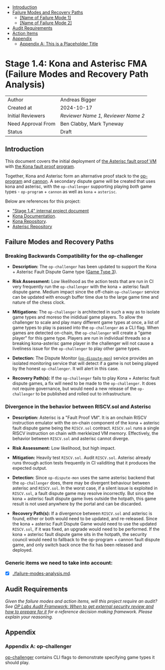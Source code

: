 <!-- START doctoc generated TOC please keep comment here to allow auto update -->
<!-- DON'T EDIT THIS SECTION, INSTEAD RE-RUN doctoc TO UPDATE -->

- [Introduction](#introduction)
- [Failure Modes and Recovery Paths](#failure-modes-and-recovery-paths)
  - [[Name of Failure Mode 1]](#name-of-failure-mode-1)
  - [[Name of Failure Mode 2]](#name-of-failure-mode-2)
- [Audit Requirements](#audit-requirements)
- [Action Items](#action-items)
- [Appendix](#appendix)
  - [Appendix A: This is a Placeholder Title](#appendix-a-this-is-a-placeholder-title)

<!-- END doctoc generated TOC please keep comment here to allow auto update -->

# Stage 1.4: Kona and Asterisc FMA (Failure Modes and Recovery Path Analysis)

| | |
|--------|--------------|
| Author | Andreas Bigger |
| Created at | 2024-10-17 |
| Initial Reviewers | *Reviewer Name 1, Reviewer Name 2* |
| Need Approval From | Ben Clabby, Mark Tyneway |
| Status | Draft |


## Introduction

This document covers the initial deployment of [the Asterisc fault proof VM](https://github.com/ethereum-optimism/asterisc) with [the Kona fault proof program](https://github.com/anton-rs/kona).

Together, Kona and Asterisc form an alternative proof stack to the [op-program](https://github.com/ethereum-optimism/optimism/tree/develop/op-program) and [cannon](https://github.com/ethereum-optimism/optimism/tree/develop/cannon). A secondary dispute game will be created that uses kona and asterisc, with the `op-challenger` supporting playing _both_ game types - `op-program` + `cannon` as well as `kona` + `asterisc`.

Below are references for this project:

- ["Stage 1.4" internal project document](https://www.notion.so/oplabs/Stage-1-4-Partway-a6f57ad777b148dda01488f2646cff17)
- [Kona Documentation](https://anton-rs.github.io/kona/).
- [Kona Repository](https://github.com/anton-rs/kona).
- [Asterisc Repository](https://github.com/ethereum-optimism/asterisc)


## Failure Modes and Recovery Paths


### Breaking Backwards Compatibility for the op-challenger

- **Description:** The `op-challenger` has been updated to support the Kona + Asterisc Fault Dispute Game type ([Game Type 3](https://github.com/ethereum-optimism/optimism/blob/develop/op-challenger/game/fault/types/types.go#L30)).

- **Risk Assessment:** Low likelihood as the action tests that are run in CI very frequently run the `op-challenger` with the kona + asterisc fault dispute game. Medium impact since the off-chain `op-challenger` service can be updated with enough buffer time due to the large game time and nature of the chess clock.

- **Mitigations:** The `op-challenger` is architected in such a way as to isolate game types and moreso the inididual game players. To allow the challenger to scale and play many different game types at once, a list of game types to play is passed into the `op-challenger` as a CLI flag. When games are detected on-chain, the `op-challenger` will create a "game player" for this game type. Players are run in individual threads so a breaking kona-asterisc game player in the challenger will not cause a liveliness issue for the `op-challenger` to play other game types.

- **Detection:** The Dispute Monitor ([`op-dispute-mon`](https://github.com/ethereum-optimism/optimism/tree/develop/op-dispute-mon)) service provides an isolated monitoring service that will detect if a game is not being played by the honest `op-challenger`. It will alert in this case.

- **Recovery Path(s):** If the `op-challenger` fails to play Kona + Asterisc fault dispute games, a fix will need to be made to the `op-challenger`. It does not require governance, but would need a new release of the `op-challenger` to be published and rolled out to infrastructure.


### Divergence in the behavior between RISCV.sol and Asterisc

- **Description:** Asterisc is a "Fault Proof VM". It is an onchain RISCV instruction emulator with the on-chain component of the kona + asterisc fault dispute game being the `RISCV.sol` contract. `RISCV.sol` runs a single RISCV instruction on chain with merkleized VM memory. Effectively, the behavior between `RISCV.sol` and asterisc cannot diverge.

- **Risk Assessment:** Low likelihood, but high impact.

- **Mitigation:** Heavily test `RISCV.sol`. Audit `RISCV.sol`. Asterisc already runs through action tests frequently in CI validiting that it produces the expected output.

- **Detection:** Since `op-dispute-mon` uses the same asterisc backend that the `op-challenger` does, there may be divergent behaviour between asterisc and `RISCV.sol`. In the worst case, if a silent issue is exploited in `RISCV.sol`, a fault dispute game may resolve incorrectly. But since the kona + asterisc fault dispute game lives outside the hotpath, this game result is not used anywhere by the portal and can be discarded.

- **Recovery Path(s):** If a divergence between `RISCV.sol` and asterisc is found, either or both would need to be updated, and re-released. Since the kona + asterisc Fault Dispute Game would need to use the updated `RISCV.sol`, if it was fixed, an upgrade would need to be performed. If the kona + asterisc fault dispute game sits in the hotpath, the security council would need to fallback to the op-program + cannon fault dispute game, and only switch back once the fix has been released and deployed.


### Generic items we need to take into account:

- [X] [./failure-modes-analysis.md](./failure-modes-analysis.md).


## Audit Requirements

*Given the failure modes and action items, will this project require an audit? See [OP Labs Audit Framework: When to get external security review and how to prepare for it](https://gov.optimism.io/t/op-labs-audit-framework-when-to-get-external-security-review-and-how-to-prepare-for-it/6864) for a reference decision making framework. Please explain your reasoning.*


## Appendix

### Appendix A: op-challenger

[op-challenger](https://github.com/ethereum-optimism/optimism/tree/develop/op-challenger) contains CLI flags to demonstrate specifying game types it should play.
